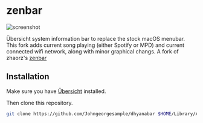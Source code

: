 # zenbar

![screenshot](https://user-images.githubusercontent.com/4723360/50490333-9511c100-09da-11e9-8238-665299058c70.jpg)

Übersicht system information bar to replace the stock macOS menubar. This fork adds current song playing (either Spotify or MPD) and current connected wifi network, along with minor graphical changs.  A fork of zhaorz's [zenbar](https://github.com/zhaorz/zenbar)

## Installation

Make sure you have [Übersicht](http://tracesof.net/uebersicht/) installed.

Then clone this repository.

```bash
git clone https://github.com/Johngeorgesample/dhyanabar $HOME/Library/Application\ Support/Übersicht/widgets/dhyanabar
```
